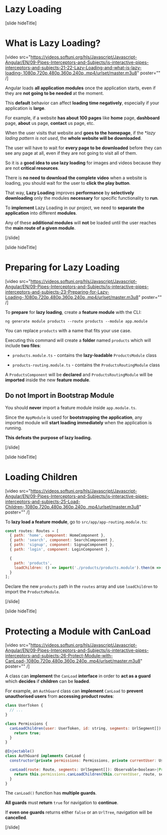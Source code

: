 # Lazy Loading

[slide hideTitle]

# What is Lazy Loading?

[video src="https://videos.softuni.org/hls/Javascript/Javascript-Angular/EN/09-Pipes-Interceptors-and-Subjects/js-interactive-pipes-interceptors-and-subjects-21-22-Lazy-Loading-and-what-is-lazy-loading-,1080p,720p,480p,360p,240p,.mp4/urlset/master.m3u8" poster="" /]

Angular loads **all application modules** once the application starts, even if they are **not going to be needed** at the moment.

This **default** behavior can affect **loading time negatively**, especially if your application is **large**.

For example, if a website **has about 100 pages** like **home** page, **dashboard** page, **about** us page, **contact** us page, etc.

When the user visits that website and **goes to the homepage**, if the **lazy lading pattern is not used*, the **whole website will be downloaded**.

The user will have to wait for **every page to be downloaded** before they can see any page at all, even if they are not going to visit all of them.

So it is a **good idea to use lazy loading** for images and videos because they are not **critical resources**.

There is **no need to download the complete video** when a website is loading, you should wait for the user to **click the play button**.

That way, **Lazy Loading** improves **performance** by **selectively downloading** only the modules **necessary** for specific functionality to **run**.

To **implement** Lazy Loading in our project, we need to **separate the application** into different **modules**.

Any of these **additional modules** will **not** be loaded until the user reaches the **main route of a given module**.

[/slide]

[slide hideTitle]

# Preparing for Lazy Loading

[video src="https://videos.softuni.org/hls/Javascript/Javascript-Angular/EN/09-Pipes-Interceptors-and-Subjects/js-interactive-pipes-interceptors-and-subjects-23-Preparing-for-Lazy-Loading-,1080p,720p,480p,360p,240p,.mp4/urlset/master.m3u8" poster="" /]

To **prepare** for **lazy loading**, create a **feature module** with the CLI:

`ng generate module products --route products --module app.module`

You can replace `products` with a name that fits your use case.

Executing this command will create a **folder** named `products` which will include **two files**:

- `products.module.ts` - contains the **lazy-loadable** `ProductsModule` class

- `products-routing.module.ts` - contains the `ProductsRoutingModule` class

A `ProductsComponent` will be **declared** and `ProductsRoutingModule` will be **imported** inside the new **feature module**.

## Do not Import in Bootstrap Module

You should **never** import a feature module inside `app.module.ts`.

Since the `AppModule` is used for **bootstrapping the application**, any imported module will **start loading immediately** when the application is running.

**This defeats the purpose of lazy loading.**

[/slide]

[slide hideTitle]

# Loading Children

[video src="https://videos.softuni.org/hls/Javascript/Javascript-Angular/EN/09-Pipes-Interceptors-and-Subjects/js-interactive-pipes-interceptors-and-subjects-25-Load-Children-,1080p,720p,480p,360p,240p,.mp4/urlset/master.m3u8" poster="" /]

To **lazy load a feature module**, go to `src/app/app-routing.module.ts`:

```js
const routes: Routes = [
  { path: 'home', component: HomeComponent },
  { path: 'search', component: SearchComponent },
  { path: 'signup', component: SignupComponent },
  { path: 'login', component: LoginComponent },

  {
    path: 'products',
    loadChildren: () => import('./products/products.module').then(m => m.ProductsModule)
  }
];
```

Declare the new `products` path in the `routes` array and use `loadChildren` to import the `ProductsModule`.

[/slide]

[slide hideTitle]

# Protecting a Module with CanLoad

[video src="https://videos.softuni.org/hls/Javascript/Javascript-Angular/EN/09-Pipes-Interceptors-and-Subjects/js-interactive-pipes-interceptors-and-subjects-26-Protect-Module-with-CanLoad-,1080p,720p,480p,360p,240p,.mp4/urlset/master.m3u8" poster="" /]

A class can **implement** the `CanLoad` **interface** in order to **act as a guard** which **decides** if **children** can be **loaded**. 

For example, an `AuthGuard` class can **implement** `CanLoad` to **prevent unauthorised users** from **accessing product routes**: 

```js
class UserToken {
  // ...
}

class Permissions {
  canLoadChildren(user: UserToken, id: string, segments: UrlSegment[]): boolean {
    return true;
  }
}

@Injectable()
class AuthGuard implements CanLoad {
  constructor(private permissions: Permissions, private currentUser: UserToken) {}

  canLoad(route: Route, segments: UrlSegment[]): Observable<boolean>|Promise<boolean>|boolean {
    return this.permissions.canLoadChildren(this.currentUser, route, segments);
  }
}
```

The `canLoad()` function has **multiple guards**.

**All guards** must **return** `true` for navigation to **continue**.

If **even one guards** returns either `false` or an `UrlTree`, navigation will be **cancelled**.

[/slide]
